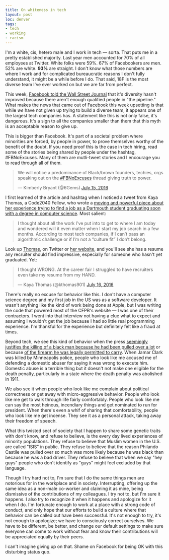 ```yaml
---
title: On whiteness in tech
layout: post
loc: denver
tags:
- tech
- working
- racism
---
```

I'm a white, cis, hetero male and I work in tech — sorta. That puts me in a pretty established majority. Last year men accounted for 70% of all employees at Twitter. White folks were 59%. 67% of Facebookers are men. 52% are white. **93%** are straight. I don't know what those numbers are where I work and for complicated bureaucratic reasons I don't fully understand, it might be a while before I do. That said, 18F is the most diverse team I've ever worked on but we are far from perfect. 

This week, [Facebook told the Wall Street Journal](http://www.wsj.com/articles/facebook-blames-lack-of-available-talent-for-diversity-problem-1468526303) that it's diversity hasn't improved because there aren't enough qualified people in "the pipeline." What makes the news that came out of Facebook this week upsetting is that while *we* have not given up trying to build a diverse team, it appears one of the largest tech companies has. A statement like this is not only false, it's dangerous. It's a sign to all the companies smaller than them that this myth is an acceptable reason to give up.

This is bigger than Facebook. It's part of a societal problem where minorities are forced, by people in power, to prove themselves worthy of the benefit of the doubt. If you need proof this is the case in tech hiring, read some of the stories being shared by people under the hashtag, #FBNoExcuses. Many of them are mutli-tweet stories and I encourage you to read through all of them.

<blockquote class="twitter-tweet" data-lang="en"><p lang="en" dir="ltr">We will notice a predominance of Black/brown founders, techies, orgs speaking out on the <a href="https://twitter.com/hashtag/FBNoExcuses?src=hash">#FBNoExcuses</a> thread giving truth to power.</p>&mdash; Kimberly Bryant (@6Gems) <a href="https://twitter.com/6Gems/status/754071158853545984">July 15, 2016</a></blockquote> <script async src="//platform.twitter.com/widgets.js" charset="utf-8"></script>

I first learned of the article and hashtag when I noticed a tweet from Kaya Thomas, a Code2040 Fellow, who wrote a [moving and powerful piece about her experience trying to find a job as a Dartmouth student graduating soon with a degree in computer science](https://shift.newco.co/invisible-talent-409a085bee9c#.gv0gw2xuo). Most salient:

>I thought about all the work I’ve put into to get to where I am today and wondered will it even matter when I start my job search in a few months. According to most tech companies, if I can’t pass an algorithmic challenge or if I’m not a “culture fit” I don’t belong.

Look up [Thomas](https://twitter.com/kthomas901), on Twitter or [her website](https://kmt901.github.io), and you'll see she has a resume any recruiter should find impressive, especially for someone who hasn't yet graduated. Yet:

<blockquote class="twitter-tweet" data-lang="en"><p lang="en" dir="ltr">I thought WRONG. At the career fair I struggled to have recruiters even take my resume from my HAND.</p>&mdash; Kaya Thomas (@kthomas901) <a href="https://twitter.com/kthomas901/status/754329955958304768">July 16, 2016</a></blockquote> <script async src="//platform.twitter.com/widgets.js" charset="utf-8"></script>

There's really no excuse for behavior like this. I don't have a computer science degree and my first job in the US was as a software developer. It wasn't anything like the kind of work being done at Apple, but I was writing the code that powered most of the CFPB's website — I was one of their contractors. I went into that interview not having a clue what to expect and assuming I wouldn't get the job because I had so little real programming experience. I'm thankful for the experience but definitely felt like a fraud at times. 

Beyond tech, we see this kind of behavior when the press [seemingly justifies the killing of a black man because he had been pulled over a lot](http://minnesota.cbslocal.com/2016/07/09/philando-stops/) or because [of the firearm he was legally permitted to carry](http://www.cbsnews.com/news/minnesota-police-officer-philando-castile-gun-race/). When Jamar Clark was killed by Minneapolis police, people who look like me accused me of defending a domestic abuser for saying it was wrong to execute him. Domestic abuse is a terrible thing but it doesn't not make one eligible for the death penalty, particularly in a state where the death penalty was abolished in 1911.

We also see it when people who look like me complain about political correctness or get away with micro-aggressive behavior. People who look like me get to walk through life fairly comfortably. People who look like me can say the most heinous, incendiary things and get nominated to run for president. When there's even a whif of sharing that comfortability, people who look like me get incense. They see it as a personal attack, taking away their freedom of speech.

What this twisted sect of society that I happen to share some genetic traits with don't know, and refuse to believe, is the every day lived experiences of minority populations. They refuse to believe that Muslim women in the U.S. are called "ISIS" in public. They refuse to believe that the reason Philando Castile was pulled over so much was more likely because he was black than because he was a bad driver. They refuse to believe that when we say "hey guys" people who don't identify as "guys" might feel excluded by that language.

Though I try hard not to, I'm sure that I do the same things men are notorious for in the workplace and in society. Interrupting, offering up the same idea as a non-male co-worker and claiming it as mine, being dismissive of the contributions of my colleagues. I try not to, but I'm sure it happens. I also try to recognize it when it happens and apologize for it when I do. I'm fortunate enough to work at a place with a strong code of conduct, and only hope that our efforts to build a culture where that behavior can be called out have been successful. It's not enough to try, it's not enough to apologize; we have to consciously correct ourselves. We have to be different, be better, and change our default settings to make sure everyone can come to work without fear and know their contributions will be appreciated equally by their peers.

I can't imagine giving up on that. Shame on Facebook for being OK with this disturbing status quo.
